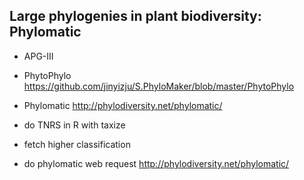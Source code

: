 Large phylogenies in plant biodiversity: Phylomatic
---------------------------------------------------
- APG-III
- PhytoPhylo https://github.com/jinyizju/S.PhyloMaker/blob/master/PhytoPhylo
- Phylomatic http://phylodiversity.net/phylomatic/

- do TNRS in R with taxize
- fetch higher classification
- do phylomatic web request http://phylodiversity.net/phylomatic/